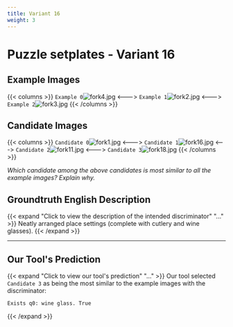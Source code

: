 ```yaml
---
title: Variant 16
weight: 3
---
```


# Puzzle setplates - Variant 16

## Example Images
{{< columns >}}
`Example 0`![fork4.jpg](/natscene_data/images/fork4.jpg)
<--->
`Example 1`![fork2.jpg](/natscene_data/images/fork2.jpg)
<--->
`Example 2`![fork3.jpg](/natscene_data/images/fork3.jpg)
{{< /columns >}}

## Candidate Images
{{< columns >}}
`Candidate 0`![fork1.jpg](/natscene_data/images/fork1.jpg)
<--->
`Candidate 1`![fork16.jpg](/natscene_data/images/fork16.jpg)
<--->
`Candidate 2`![fork11.jpg](/natscene_data/images/fork11.jpg)
<--->
`Candidate 3`![fork18.jpg](/natscene_data/images/fork18.jpg)
{{< /columns >}}

*Which candidate among the above candidates is most similar to all the example images? Explain why.*

## Groundtruth English Description

{{< expand "Click to view the description of the intended discriminator" "..." >}}
Neatly arranged place settings (complete with cutlery and wine glasses).
{{< /expand >}}

---



## Our Tool's Prediction

{{< expand "Click to view our tool's prediction" "..." >}}
Our tool selected `Candidate 3` as being the most similar to the example images with the discriminator:
```plaintext
Exists q0: wine glass. True
```
{{< /expand >}}
